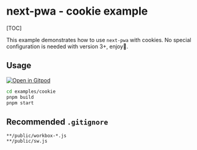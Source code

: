 # next-pwa - cookie example

[TOC]

This example demonstrates how to use `next-pwa` with cookies. No special configuration is needed with version 3+, enjoy🎉.

## Usage

[![Open in Gitpod](https://img.shields.io/badge/Open%20In-Gitpod.io-%231966D2?style=for-the-badge&logo=gitpod)](https://gitpod.io/#https://github.com/DuCanhGH/next-pwa/)

```bash
cd examples/cookie
pnpm build
pnpm start
```

## Recommended `.gitignore`

```
**/public/workbox-*.js
**/public/sw.js
```
